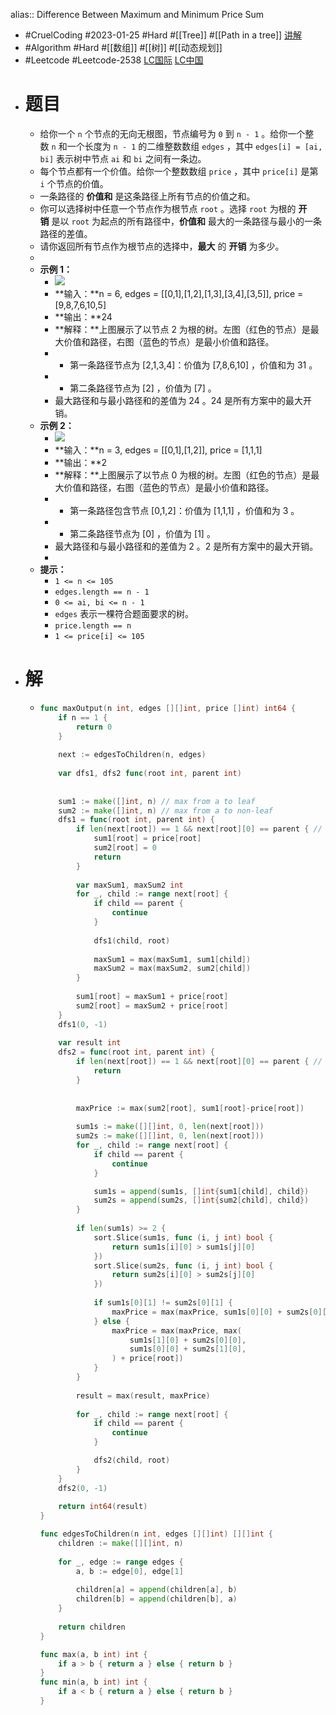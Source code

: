 alias:: Difference Between Maximum and Minimum Price Sum

- #CruelCoding #2023-01-25 #Hard #[[Tree]] #[[Path in a tree]] [讲解](https://youtu.be/BS0JUzfQ98s)
- #Algorithm #Hard #[[数组]] #[[树]] #[[动态规划]]
- #Leetcode #Leetcode-2538 [LC国际](https://leetcode.com/problems/difference-between-maximum-and-minimum-price-sum/) [LC中国](https://leetcode.cn/problems/difference-between-maximum-and-minimum-price-sum/)
- # 题目
	- 给你一个 `n` 个节点的无向无根图，节点编号为 `0` 到 `n - 1` 。给你一个整数 `n` 和一个长度为 `n - 1` 的二维整数数组 `edges` ，其中 `edges[i] = [ai, bi]` 表示树中节点 `ai` 和 `bi` 之间有一条边。
	- 每个节点都有一个价值。给你一个整数数组 `price` ，其中 `price[i]` 是第 `i` 个节点的价值。
	- 一条路径的 **价值和** 是这条路径上所有节点的价值之和。
	- 你可以选择树中任意一个节点作为根节点 `root` 。选择 `root` 为根的 **开销** 是以 `root` 为起点的所有路径中，**价值和** 最大的一条路径与最小的一条路径的差值。
	- 请你返回所有节点作为根节点的选择中，**最大** 的 **开销** 为多少。
	-
	- **示例 1：**
		- ![](https://assets.leetcode.com/uploads/2022/12/01/example14.png)
		- **输入：**n = 6, edges = [[0,1],[1,2],[1,3],[3,4],[3,5]], price = [9,8,7,6,10,5]
		- **输出：**24
		- **解释：**上图展示了以节点 2 为根的树。左图（红色的节点）是最大价值和路径，右图（蓝色的节点）是最小价值和路径。
		- - 第一条路径节点为 [2,1,3,4]：价值为 [7,8,6,10] ，价值和为 31 。
		- - 第二条路径节点为 [2] ，价值为 [7] 。
		- 最大路径和与最小路径和的差值为 24 。24 是所有方案中的最大开销。
	- **示例 2：**
		- ![](https://assets.leetcode.com/uploads/2022/11/24/p1_example2.png)
		- **输入：**n = 3, edges = [[0,1],[1,2]], price = [1,1,1]
		- **输出：**2
		- **解释：**上图展示了以节点 0 为根的树。左图（红色的节点）是最大价值和路径，右图（蓝色的节点）是最小价值和路径。
		- - 第一条路径包含节点 [0,1,2]：价值为 [1,1,1] ，价值和为 3 。
		- - 第二条路径节点为 [0] ，价值为 [1] 。
		- 最大路径和与最小路径和的差值为 2 。2 是所有方案中的最大开销。
		-
	- **提示：**
		- `1 <= n <= 105`
		- `edges.length == n - 1`
		- `0 <= ai, bi <= n - 1`
		- `edges` 表示一棵符合题面要求的树。
		- `price.length == n`
		- `1 <= price[i] <= 105`
- # 解
	- ```go
	  func maxOutput(n int, edges [][]int, price []int) int64 {
	      if n == 1 {
	          return 0
	      }
	      
	      next := edgesToChildren(n, edges)
	      
	      var dfs1, dfs2 func(root int, parent int)
	      
	      
	      sum1 := make([]int, n) // max from a to leaf
	      sum2 := make([]int, n) // max from a to non-leaf
	      dfs1 = func(root int, parent int) {
	          if len(next[root]) == 1 && next[root][0] == parent { // leaf
	              sum1[root] = price[root]
	              sum2[root] = 0
	              return
	          }
	          
	          var maxSum1, maxSum2 int
	          for _, child := range next[root] {
	              if child == parent {
	                  continue
	              }
	              
	              dfs1(child, root)
	              
	              maxSum1 = max(maxSum1, sum1[child])
	              maxSum2 = max(maxSum2, sum2[child])
	          }
	          
	          sum1[root] = maxSum1 + price[root]
	          sum2[root] = maxSum2 + price[root]
	      }
	      dfs1(0, -1)
	      
	      var result int
	      dfs2 = func(root int, parent int) {
	          if len(next[root]) == 1 && next[root][0] == parent { // leaf
	              return
	          }
	          
	          
	          maxPrice := max(sum2[root], sum1[root]-price[root])
	          
	          sum1s := make([][]int, 0, len(next[root]))
	          sum2s := make([][]int, 0, len(next[root]))
	          for _, child := range next[root] {
	              if child == parent {
	                  continue
	              }
	  
	              sum1s = append(sum1s, []int{sum1[child], child})
	              sum2s = append(sum2s, []int{sum2[child], child})
	          }
	          
	          if len(sum1s) >= 2 {
	              sort.Slice(sum1s, func (i, j int) bool {
	                  return sum1s[i][0] > sum1s[j][0]
	              })
	              sort.Slice(sum2s, func (i, j int) bool {
	                  return sum2s[i][0] > sum2s[j][0]
	              })
	              
	              if sum1s[0][1] != sum2s[0][1] {
	                  maxPrice = max(maxPrice, sum1s[0][0] + sum2s[0][0] + price[root])
	              } else {
	                  maxPrice = max(maxPrice, max(
	                      sum1s[1][0] + sum2s[0][0],
	                      sum1s[0][0] + sum2s[1][0],
	                  ) + price[root])
	              }
	          }
	          
	          result = max(result, maxPrice)
	          
	          for _, child := range next[root] {
	              if child == parent {
	                  continue
	              }
	  
	              dfs2(child, root)
	          }
	      }
	      dfs2(0, -1)
	      
	      return int64(result)
	  }
	  
	  func edgesToChildren(n int, edges [][]int) [][]int {
	      children := make([][]int, n)
	      
	      for _, edge := range edges {
	          a, b := edge[0], edge[1]
	          
	          children[a] = append(children[a], b)
	          children[b] = append(children[b], a)
	      }
	      
	      return children
	  }
	  
	  func max(a, b int) int {
	      if a > b { return a } else { return b }
	  }
	  func min(a, b int) int {
	      if a < b { return a } else { return b }
	  }
	  ```